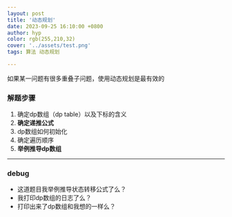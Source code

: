 ```yaml
---
layout: post
title: '动态规划'
date: 2023-09-25 16:10:00 +0800
author: hyp
color: rgb(255,210,32)
cover: '../assets/test.png'
tags: 算法 动态规划

---
```


  如果某一问题有很多重叠子问题，使用动态规划是最有效的

### 解题步骤  

1. 确定dp数组（dp table）以及下标的含义
2. **确定递推公式**
3. dp数组如何初始化
4. 确定遍历顺序
5. **举例推导dp数组**

---

### debug

- 这道题目我举例推导状态转移公式了么？
- 我打印dp数组的日志了么？
- 打印出来了dp数组和我想的一样么？  
